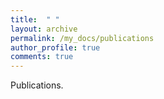 ```yaml
---
title:  " "
layout: archive
permalink: /my_docs/publications
author_profile: true
comments: true
---
```


Publications.
